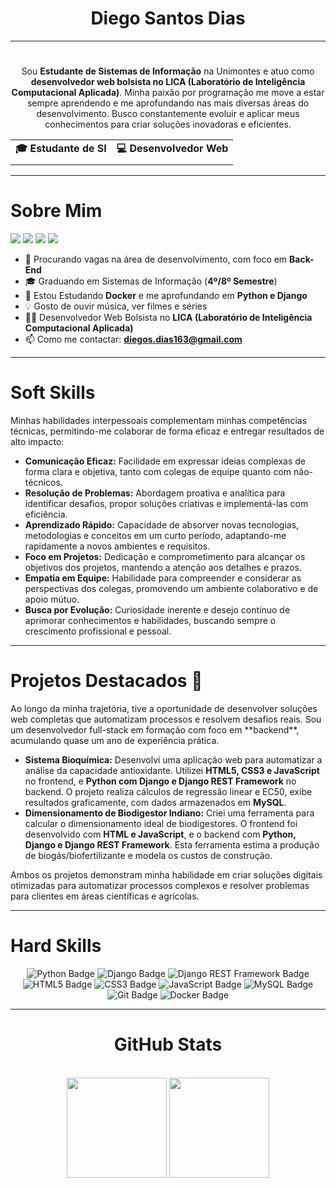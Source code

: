  <div align="center">
    <h1>Diego Santos Dias</h1>
</div>
    
---
#
<p align="center">Sou <b>Estudante de Sistemas de Informação</b> na Unimontes e atuo como <b>desenvolvedor web bolsista no LICA (Laboratório de Inteligência Computacional Aplicada)</b>. Minha paixão por programação me move a estar sempre aprendendo e me aprofundando nas mais diversas áreas do desenvolvimento. Busco constantemente evoluir e aplicar meus conhecimentos para criar soluções inovadoras e eficientes.</p>

<div align="center">
    <table>
        <tr>
            <td><b>🎓 Estudante de SI</b></td>
            <td><b>💻 Desenvolvedor Web</b></td>
        </tr>
        <tr>
            <td></td>
            <td></td>
        </tr>
    </table>
</div>

---
# Sobre Mim    
<div align="left">    
    <a href="https://www.instagram.com/diego.s_dias/" target="_blank"><img src="https://img.shields.io/badge/-Instagram-E4405F?style=for-the-badge&logo=instagram&logoColor=white" target="_blank"></a>
    <a href = "mailto:diegos.dias163@gmail.com"><img src="https://img.shields.io/badge/-Gmail-EA4335?style=for-the-badge&logo=gmail&logoColor=white" target="_blank"></a>
    <a href = "https://wa.me/5538997570747"><img src="https://img.shields.io/badge/-Whatsapp-25D366?style=for-the-badge&logo=whatsapp&logoColor=white" target="_blank"></a>
    <a href="https://www.linkedin.com/in/diego-dias-8992422b5/" target="_blank"><img src="https://img.shields.io/badge/-LinkedIn-0A66C2?style=for-the-badge&logo=linkedin&logoColor=white" target="_blank"></a>    
</div>

- 🔭 Procurando vagas na área de desenvolvimento, com foco em **Back-End**
- 🎓 Graduando em Sistemas de Informação (**4º/8º Semestre**)
- 🌱 Estou Estudando **Docker** e me aprofundando em **Python e Django**
- 💡 Gosto de ouvir música, ver filmes e séries
- 💪🏻 Desenvolvedor Web Bolsista no **LICA (Laboratório de Inteligência Computacional Aplicada)**
- 📫 Como me contactar: **diegos.dias163@gmail.com**

---
# Soft Skills

Minhas habilidades interpessoais complementam minhas competências técnicas, permitindo-me colaborar de forma eficaz e entregar resultados de alto impacto:

* **Comunicação Eficaz:** Facilidade em expressar ideias complexas de forma clara e objetiva, tanto com colegas de equipe quanto com não-técnicos.
* **Resolução de Problemas:** Abordagem proativa e analítica para identificar desafios, propor soluções criativas e implementá-las com eficiência.
* **Aprendizado Rápido:** Capacidade de absorver novas tecnologias, metodologias e conceitos em um curto período, adaptando-me rapidamente a novos ambientes e requisitos.
* **Foco em Projetos:** Dedicação e comprometimento para alcançar os objetivos dos projetos, mantendo a atenção aos detalhes e prazos.
* **Empatia em Equipe:** Habilidade para compreender e considerar as perspectivas dos colegas, promovendo um ambiente colaborativo e de apoio mútuo.
* **Busca por Evolução:** Curiosidade inerente e desejo contínuo de aprimorar conhecimentos e habilidades, buscando sempre o crescimento profissional e pessoal.

---

# Projetos Destacados 🚀

<p>Ao longo da minha trajetória, tive a oportunidade de desenvolver soluções web completas que automatizam processos e resolvem desafios reais. Sou um desenvolvedor full-stack em formação com foco em **backend**, acumulando quase um ano de experiência prática.</p>

-   **Sistema Bioquímica:** Desenvolvi uma aplicação web para automatizar a análise da capacidade antioxidante. Utilizei **HTML5, CSS3 e JavaScript** no frontend, e **Python com Django e Django REST Framework** no backend. O projeto realiza cálculos de regressão linear e EC50, exibe resultados graficamente, com dados armazenados em **MySQL**.
-   **Dimensionamento de Biodigestor Indiano:** Criei uma ferramenta para calcular o dimensionamento ideal de biodigestores. O frontend foi desenvolvido com **HTML e JavaScript**, e o backend com **Python, Django e Django REST Framework**. Esta ferramenta estima a produção de biogás/biofertilizante e modela os custos de construção.

<p>Ambos os projetos demonstram minha habilidade em criar soluções digitais otimizadas para automatizar processos complexos e resolver problemas para clientes em áreas científicas e agrícolas.</p>

---

# Hard Skills    

<div align="center">
    <img alt="Python Badge" src="https://img.shields.io/badge/Python-3776AB?style=for-the-badge&logo=python&logoColor=white">
    <img alt="Django Badge" src="https://img.shields.io/badge/Django-092E20?style=for-the-badge&logo=django&logoColor=white">
    <img alt="Django REST Framework Badge" src="https://img.shields.io/badge/Django%20REST%20Framework-092E20?style=for-the-badge&logo=django&logoColor=white">
    <img alt="HTML5 Badge" src="https://img.shields.io/badge/HTML5-E34F26?style=for-the-badge&logo=html5&logoColor=white">
    <img alt="CSS3 Badge" src="https://img.shields.io/badge/CSS3-1572B6?style=for-the-badge&logo=css3&logoColor=white">
    <img alt="JavaScript Badge" src="https://img.shields.io/badge/JavaScript-F7DF1E?style=for-the-badge&logo=javascript&logoColor=black">
    <img alt="MySQL Badge" src="https://img.shields.io/badge/MySQL-4479A1?style=for-the-badge&logo=mysql&logoColor=white">
    <img alt="Git Badge" src="https://img.shields.io/badge/Git-F05032?style=for-the-badge&logo=git&logoColor=white">
    <img alt="Docker Badge" src="https://img.shields.io/badge/Docker-2496ED?style=for-the-badge&logo=docker&logoColor=white">
</div>

---

<div style="text-align: center;" align="center">
    <h1>GitHub Stats</h1>
    <br>
    <img height="160em" src="https://github-readme-stats.vercel.app/api?username=DiegoSDias&hide_title=true&theme=moltack&show_icons=true&include_all_commits=false&locale=pt-br"/>
    <img height="160em" src="https://github-readme-mwendwa.vercel.app/api/top-langs/?username=DiegoSDias&layout=compact&count_private=true&theme=moltack&locale=pt-br"/>
</div>
